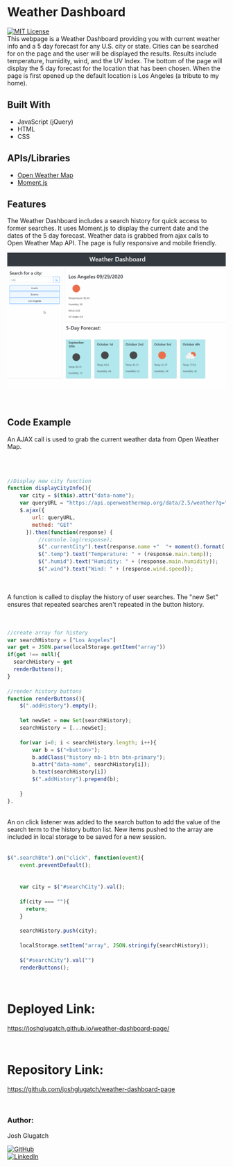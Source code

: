 # Weather Dashboard 
[![MIT License](https://img.shields.io/badge/License-MIT-blue.svg)](https://www.mit.edu/~amini/LICENSE.md)
<br>
This webpage is a Weather Dashboard providing you with current weather info and a 5 day forecast for any U.S. city or state. Cities can be searched for on the page and the user will be displayed the results. Results include temperature, humidity, wind, and the UV Index. The bottom of the page will display the 5 day forecast for the location that has been chosen. When the page is first opened up the default location is Los Angeles (a tribute to my home). 
  
 ## Built With
* JavaScript (jQuery)
* HTML
* CSS

## APIs/Libraries
* [Open Weather Map](https://openweathermap.org/api)
* [Moment.js](https://momentjs.com/)

## Features
The Weather Dashboard includes a search history for quick access to former searches. It uses Moment.js to display the current date and the dates of the 5 day forecast. Weather data is grabbed from ajax calls to Open Weather Map API. The page is fully responsive and mobile friendly.
<br>

![exampleGif](images/weatherdemo.gif)

<br>

## Code Example
An AJAX call is used to grab the current weather data from Open Weather Map.

<br>  

```javaScript

//Display new city function
function displayCityInfo(){
    var city = $(this).attr("data-name");
    var queryURL = "https://api.openweathermap.org/data/2.5/weather?q=" + city + "&units=imperial&appid=16e99cc70c7cbbdcf35ae6166af0f447"
    $.ajax({
        url: queryURL,
        method: "GET"
      }).then(function(response) {
          //console.log(response);
          $(".currentCity").text(response.name +"  "+ moment().format('L'))
          $(".temp").text("Temperature: " + (response.main.temp));
          $(".humid").text("Humidity: " + (response.main.humidity));
          $(".wind").text("Wind: " + (response.wind.speed)); 
          

```

<br>
A function is called to display the history of user searches. The "new Set" ensures that repeated searches aren't repeated in the button history.
<br>
<br>

```javaScript

//create array for history
var searchHistory = ["Los Angeles"]
var get = JSON.parse(localStorage.getItem("array"))
if(get !== null){
  searchHistory = get
  renderButtons();
}

//render history buttons
function renderButtons(){
    $(".addHistory").empty();

    let newSet = new Set(searchHistory);
    searchHistory = [...newSet];

    for(var i=0; i < searchHistory.length; i++){
        var b = $("<button>");
        b.addClass("history mb-1 btn btn-primary");
        b.attr("data-name", searchHistory[i]);
        b.text(searchHistory[i])
        $(".addHistory").prepend(b);
       
    }
}.

```

<br>
An on click listener was added to the search button to add the value of the search term to the history button list. New items pushed to the array are included in local storage to be saved for a new session.

<br>
<br>  

```javaScript
$(".searchBtn").on("click", function(event){
    event.preventDefault();


    var city = $("#searchCity").val();

    if(city === ""){
      return;
    }
  
    searchHistory.push(city);
    
    localStorage.setItem("array", JSON.stringify(searchHistory));

    $("#searchCity").val("")
    renderButtons();  
```
<br>

# Deployed Link:
https://joshglugatch.github.io/weather-dashboard-page/

<br>

# Repository Link:
https://github.com/joshglugatch/weather-dashboard-page

<br>

### Author:
Josh Glugatch  

[![GitHub](https://img.shields.io/badge/github-%23100000.svg?&style=for-the-badge&logo=github&logoColor=white)](https://github.com/joshglugatch)
<br>
[![LinkedIn](https://img.shields.io/badge/linkedin-%230077B5.svg?&style=for-the-badge&logo=linkedin&logoColor=white)](www.linkedin.com/in/joshua-glugatch)



